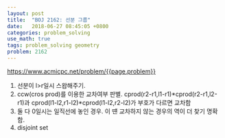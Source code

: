 ```yaml
---
layout: post
title:  "BOJ 2162: 선분 그룹"
date:   2018-06-27 08:45:05 +0800
categories: problem_solving
use_math: true
tags: problem_solving geometry
problem: 2162
---
```


<a target="_blank" href="https://www.acmicpc.net/problem/{{page.problem}}">https://www.acmicpc.net/problem/{{page.problem}}</a><br/>

1. 선분이 l>r일시 스왑해주기.
2. ccw(cros prod)를 이용한 교차여부 판별. cprod(r2-r1,l1-r1)*cprod(r2-r1,l2-r1)과 cprod(l1-l2,r1-l2)*cprod(l1-l2,r2-l2)가 부호가 다르면 교차함
3. 둘 다 0일시는 일직선에 놓인 경우. 이 떈 교차하지 않는 경우의 역이 더 찾기 명확함.
4. disjoint set
